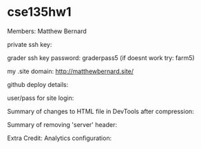 # cse135hw1

Members: Matthew Bernard

private ssh key: 

grader ssh key password: graderpass5 (if doesnt work try: farm5)

my .site domain: http://matthewbernard.site/

github deploy details:

user/pass for site login:

Summary of changes to HTML file in DevTools after compression:

Summary of removing 'server' header:

Extra Credit: Analytics configuration:


